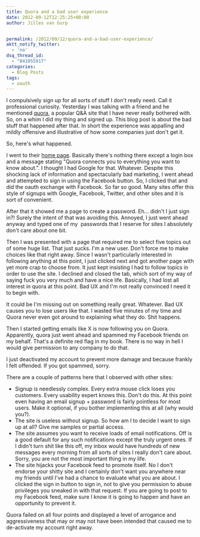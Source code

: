```yaml
---
title: Quora and a bad user experience
date: 2012-09-12T12:25:25+00:00
author: Jilles van Gurp


permalink: /2012/09/12/quora-and-a-bad-user-experience/
aktt_notify_twitter:
  - 'no'
dsq_thread_id:
  - "841055917"
categories:
  - Blog Posts
tags:
  - oauth
---
```

I compulsively sign up for all sorts of stuff I don't really need. Call it professional curiosity. Yesterday I was talking with a friend and he mentioned [quora](http://quora.com), a popular Q&A site that I have never really bothered with. So, on a whim I did my thing and signed up. This blog post is about the bad stuff that happened after that. In short the experience was appalling and mildly offensive and illustrative of how some companies just don't get it.

So, here's what happened.

I went to their [home page](http://quora.com). Basically there's nothing there except a login box and a message stating "Quora connects you to everything you want to know about.". I thought I had Google for that. Whatever. Despite this shocking lack of information and spectacularly bad marketing, I went ahead and attempted to sign in using the Facebook button. So, I clicked that and did the oauth exchange with Facebook. So far so good. Many sites offer this style of signups with Google, Facebook, Twitter, and other sites and it is sort of convenient.

After that it showed me a page to create a password. Eh... didn't I just sign in?! Surely the intent of that was avoiding this. Annoyed, I just went ahead anyway and typed one of my  passwords that I reserve for sites I absolutely don't care about one bit.

Then I was presented with a page that required me to select five topics out of some huge list. That just sucks. I'm a new user. Don't force me to make choices like that right away. Since I wasn't particularly interested in following anything at this point, I just clicked next and got another page with yet more crap to choose from. It just kept insisting I had to follow topics in order to use the site. I declined and closed the tab, which sort of my way of saying fuck you very much and have a nice life. Basically, I had lost all interest in quora at this point. Bad UX and I'm not really convinced I need it to begin with.

It could be I'm missing out on something really great. Whatever. Bad UX causes you to lose users like that. I wasted five minutes of my time and Quora never even got around to explaining what they do. Shit happens.

Then I started getting emails like X is now following you on Quora. Apparently, quora just went ahead and spammed my Facebook friends on my behalf. That's a definite red flag in my book. There is no way in hell I would give permission to any company to do that. 

I just deactivated my account to prevent more damage and because frankly I felt offended. If you got spammed, sorry.

There are a couple of patterns here that I observed with other sites:

- Signup is needlessly complex. Every extra mouse click loses you customers. Every usability expert knows this. Don't do this. At this point even having an email signup + password is fairly pointless for most users. Make it optional, if you bother implementing this at all (why would you?).
- The site is useless without signup. So how am I to decide I want to sign up at all? Give me samples or partial access.
- The site assumes you want to receive loads of email notifications. Off is a good default for any such notifications except the truly urgent ones. If I didn't turn shit like this off, my inbox would have hundreds of new messages every morning from all sorts of sites I really don't care about. Sorry, you are not the most important thing in my life.
- The site hijacks your Facebook feed to promote itself. No I don't endorse your shitty site and I certainly don't want you anywhere near my friends until I've had a chance to evaluate what you are about. I clicked the sign in button to sign in, not to give you permission to abuse privileges you sneaked in with that request. If you are going to post to my Facebook feed, make sure I know it is going to happen and have an opportunity to prevent it.

Quora failed on all four points and displayed a level of arrogance and aggressiveness that may or may not have been intended that caused me to de-activate my account right away.